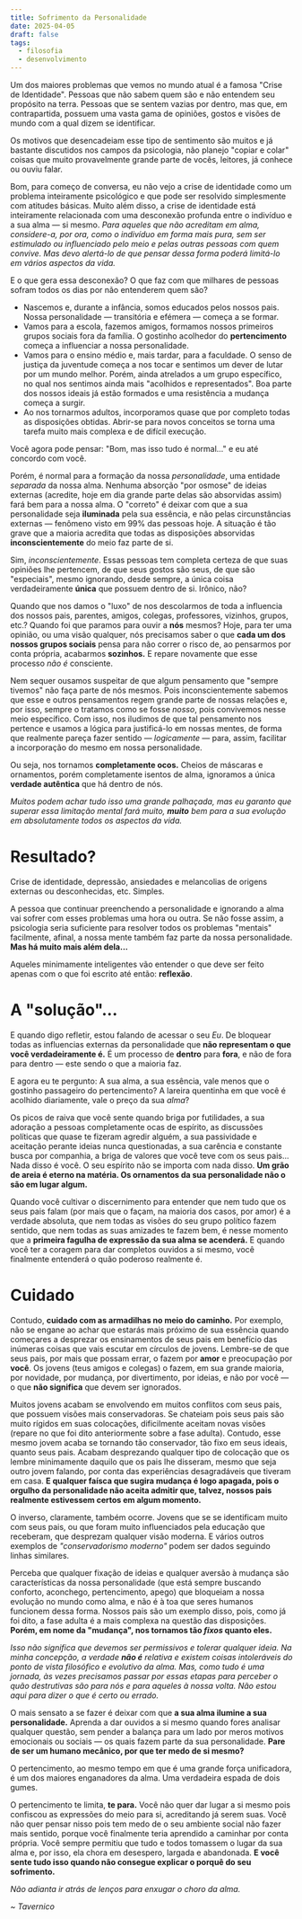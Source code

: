 ```yaml
---
title: Sofrimento da Personalidade
date: 2025-04-05
draft: false
tags:
  - filosofia
  - desenvolvimento
---
```

Um dos maiores problemas que vemos no mundo atual é a famosa "Crise de Identidade". Pessoas que não sabem quem são e não entendem seu propósito na terra. Pessoas que se sentem vazias por dentro, mas que, em contrapartida, possuem uma vasta gama de opiniões, gostos e visões de mundo com a qual dizem se identificar.

Os motivos que desencadeiam esse tipo de sentimento são muitos e já bastante discutidos nos campos da psicologia, não planejo "copiar e colar" coisas que muito provavelmente grande parte de vocês, leitores, já conhece ou ouviu falar.

Bom, para começo de conversa, eu não vejo a crise de identidade como um problema inteiramente psicológico e que pode ser resolvido simplesmente com atitudes básicas. Muito além disso, a crise de identidade está inteiramente relacionada com uma desconexão profunda entre o indivíduo e a sua alma — si mesmo. *Para aqueles que não acreditam em alma, considere-a, por ora, como o indivíduo em forma mais pura, sem ser estimulado ou influenciado pelo meio e pelas outras pessoas com quem convive. Mas devo alertá-lo de que pensar dessa forma poderá limitá-lo em vários aspectos da vida.*

E o que gera essa desconexão? O que faz com que milhares de pessoas sofram todos os dias por não entenderem quem são?

- Nascemos e, durante a infância, somos educados pelos nossos pais. Nossa personalidade — transitória e efémera — começa a se formar.
- Vamos para a escola, fazemos amigos, formamos nossos primeiros grupos sociais fora da família. O gostinho acolhedor do **pertencimento** começa a influenciar a nossa personalidade.
- Vamos para o ensino médio e, mais tardar, para a faculdade. O senso de justiça da juventude começa a nos tocar e sentimos um dever de lutar por um mundo melhor. Porém, ainda atrelados a um grupo específico, no qual nos sentimos ainda mais "acolhidos e representados". Boa parte dos nossos ideais já estão formados e uma resistência a mudança começa a surgir.
- Ao nos tornarmos adultos, incorporamos quase que por completo todas as disposições obtidas. Abrir-se para novos conceitos se torna uma tarefa muito mais complexa e de difícil execução.

Você agora pode pensar: "Bom, mas isso tudo é normal..." e eu até concordo com você.

Porém, é normal para a formação da nossa *personalidade*, uma entidade *separada* da nossa alma. Nenhuma absorção "por osmose" de ideias externas (acredite, hoje em dia grande parte delas são absorvidas assim) fará bem para a nossa alma. O "correto" é deixar com que a sua personalidade seja **iluminada** pela sua essência, e não pelas circunstâncias externas — fenômeno visto em 99% das pessoas hoje. A situação é tão grave que a maioria acredita que todas as disposições absorvidas **inconscientemente** do meio faz parte de si.

Sim, *inconscientemente*. Essas pessoas tem completa certeza de que suas opiniões lhe pertencem, de que seus gostos são seus, de que são "especiais", mesmo ignorando, desde sempre, a única coisa verdadeiramente **única** que possuem dentro de si. Irônico, não?

Quando que nos damos o "luxo" de nos descolarmos de toda a influencia dos nossos pais, parentes, amigos, colegas, professores, vizinhos, grupos, etc.? Quando foi que paramos para ouvir a **nós** mesmos? Hoje, para ter uma opinião, ou uma visão qualquer, nós precisamos saber o que **cada um dos nossos grupos sociais** pensa para não correr o risco de, ao pensarmos por conta própria, acabarmos **sozinhos.** E repare novamente que esse processo *não é* consciente.

Nem sequer ousamos suspeitar de que algum pensamento que "sempre tivemos" não faça parte de nós mesmos. Pois inconscientemente sabemos que esse e outros pensamentos regem grande parte de nossas relações e, por isso, sempre o tratamos como se fosse *nosso*, pois convivemos nesse meio específico. Com isso, nos iludimos de que tal pensamento nos pertence e usamos a lógica para justificá-lo em nossas mentes, de forma que realmente pareça fazer sentido — *logicamente* — para, assim, facilitar a incorporação do mesmo em nossa personalidade.

Ou seja, nos tornamos **completamente ocos.** Cheios de máscaras e ornamentos, porém completamente isentos de alma, ignoramos a única **verdade autêntica** que há dentro de nós.

*Muitos podem achar tudo isso uma grande palhaçada, mas eu garanto que superar essa limitação mental fará muito, **muito** bem para a sua evolução em absolutamente todos os aspectos da vida.*
# Resultado?
Crise de identidade, depressão, ansiedades e melancolias de origens externas ou desconhecidas, etc. Simples.

A pessoa que continuar preenchendo a personalidade e ignorando a alma vai sofrer com esses problemas uma hora ou outra. Se não fosse assim, a psicologia seria suficiente para resolver todos os problemas "mentais" facilmente, afinal, a nossa mente também faz parte da nossa personalidade. **Mas há muito mais além dela...**

Aqueles minimamente inteligentes vão entender o que deve ser feito apenas com o que foi escrito até então: **reflexão**.  
# A "solução"...
E quando digo refletir, estou falando de acessar o seu *Eu*. De bloquear todas as influencias externas da personalidade que **não representam o que você verdadeiramente é.** É um processo de **dentro** para **fora**, e não de fora para dentro — este sendo o que a maioria faz.

E agora eu te pergunto: A sua alma, a sua essência, vale menos que o gostinho passageiro do pertencimento? A lareira quentinha em que você é acolhido diariamente, vale o preço da sua *alma*?

Os picos de raiva que você sente quando briga por futilidades, a sua adoração a pessoas completamente ocas de espírito, as discussões políticas que quase te fizeram agredir alguém, a sua passividade e aceitação perante ideias nunca questionadas, a sua carência e constante busca por companhia, a briga de valores que você teve com os seus pais... Nada disso é você. O seu espírito não se importa com nada disso. **Um grão de areia é eterno na matéria. Os ornamentos da sua personalidade não o são em lugar algum.**

Quando você cultivar o discernimento para entender que nem tudo que os seus pais falam (por mais que o façam, na maioria dos casos, por amor) é a verdade absoluta, que nem todas as visões do seu grupo político fazem sentido, que nem todas as suas amizades te fazem bem, é nesse momento que a **primeira fagulha de expressão da sua alma se acenderá.** E quando você ter a coragem para dar completos ouvidos a si mesmo, você finalmente entenderá o quão poderoso realmente é.

# Cuidado
Contudo, **cuidado com as armadilhas no meio do caminho.** Por exemplo, não se engane ao achar que estarás mais próximo de sua essência quando começares a desprezar os ensinamentos de seus pais em benefício das inúmeras coisas que vais escutar em círculos de jovens. Lembre-se de que seus pais, por mais que possam errar, o fazem por **amor** e preocupação por **você**. Os jovens (teus amigos e colegas) o fazem, em sua grande maioria, por novidade, por mudança, por divertimento, por ideias, e não por você — o que **não significa** que devem ser ignorados.

Muitos jovens acabam se envolvendo em muitos conflitos com seus pais, que possuem visões mais conservadoras. Se chateiam pois seus pais são muito rígidos em suas colocações, dificilmente aceitam novas visões (repare no que foi dito anteriormente sobre a fase adulta). Contudo, esse mesmo jovem acaba se tornando tão conservador, tão fixo em seus ideais, quanto seus pais. Acabam desprezando qualquer tipo de colocação que os lembre minimamente daquilo que os pais lhe disseram, mesmo que seja outro jovem falando, por conta das experiências desagradáveis que tiveram em casa. **E qualquer faísca que sugira mudança é logo apagada, pois o orgulho da personalidade não aceita admitir que, talvez, nossos pais realmente estivessem certos em algum momento.** 

O inverso, claramente, também ocorre. Jovens que se se identificam muito com seus pais, ou que foram muito influenciados pela educação que receberam, que desprezam qualquer visão moderna. E vários outros exemplos de *"conservadorismo moderno"* podem ser dados seguindo linhas similares.

Perceba que qualquer fixação de ideias e qualquer aversão à mudança são características da nossa personalidade (que está sempre buscando conforto, aconchego, pertencimento, apego) que bloqueiam a nossa evolução no mundo como alma, e não é à toa que seres humanos funcionem dessa forma. Nossos pais são um exemplo disso, pois, como já foi dito, a fase adulta é a mais complexa na questão das disposições. **Porém, em nome da "mudança", nos tornamos tão *fixos* quanto eles.**

*Isso não significa que devemos ser permissivos e tolerar qualquer ideia. Na minha concepção, a verdade **não é** relativa e existem coisas intoleráveis do ponto de vista filosófico e evolutivo da alma. Mas, como tudo é uma jornada, às vezes precisamos passar por essas etapas para perceber o quão destrutivas são para nós e para aqueles à nossa volta. Não estou aqui para dizer o que é certo ou errado.*

O mais sensato a se fazer é deixar com que **a sua alma ilumine a sua personalidade.** Aprenda a dar ouvidos a si mesmo quando fores analisar qualquer questão, sem pender a balança para um lado por meros motivos emocionais ou sociais — os quais fazem parte da sua personalidade. **Pare de ser um humano mecânico, por que ter medo de si mesmo?**

O pertencimento, ao mesmo tempo em que é uma grande força unificadora, é um dos maiores enganadores da alma. Uma verdadeira espada de dois gumes.

O pertencimento te limita, **te para.** Você não quer dar lugar a si mesmo pois confiscou as expressões do meio para si, acreditando já serem suas. Você não quer pensar nisso pois tem medo de o seu ambiente social não fazer mais sentido, porque você finalmente teria aprendido a caminhar por conta própria. Você sempre permitiu que tudo e todos tomassem o lugar da sua alma e, por isso, ela chora em desespero, largada e abandonada. **E você sente tudo isso quando não consegue explicar o porquê do seu sofrimento.** 

*Não adianta ir atrás de lenços para enxugar o choro da alma.* 

*~ Tavernico*

